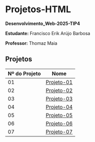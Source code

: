 # Projetos-HTML
**Desenvolvimento_Web-2025-TIP4**

**Estudante:** Francisco Erik Arújo Barbosa

**Professor:** Thomaz Maia  

## Projetos

| Nº do Projeto | Nome         |
|---------------|------------------|
| 01            | [Projeto-01](https://erik13639.github.io/Projeto-01/)   |
| 02            | [Projeto-02](https://erik13639.github.io/Projeto-02/)   |
| 03            | [Projeto-03](https://erik13639.github.io/Projeto-03/)   |
| 04            | [Projeto-04]()   |
| 05            | [Projeto-05](https://erik13639.github.io/Projeto-05/)   |
| 06            | [Projeto-06](https://erik13639.github.io/Projeto-06/)   |
| 07            | [Projeto-07](https://erik13639.github.io/Projeto-07/)   |
